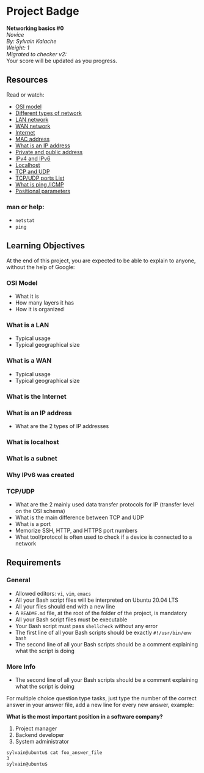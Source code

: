 # Project Badge
**Networking basics #0**  
*Novice*  
*By: Sylvain Kalache*  
*Weight: 1*  
*Migrated to checker v2:*  
Your score will be updated as you progress.

## Resources
Read or watch:

- [OSI model](#)
- [Different types of network](#)
- [LAN network](#)
- [WAN network](#)
- [Internet](#)
- [MAC address](#)
- [What is an IP address](#)
- [Private and public address](#)
- [IPv4 and IPv6](#)
- [Localhost](#)
- [TCP and UDP](#)
- [TCP/UDP ports List](#)
- [What is ping /ICMP](#)
- [Positional parameters](#)

### man or help:
- `netstat`
- `ping`

## Learning Objectives
At the end of this project, you are expected to be able to explain to anyone, without the help of Google:

### OSI Model
- What it is
- How many layers it has
- How it is organized

### What is a LAN
- Typical usage
- Typical geographical size

### What is a WAN
- Typical usage
- Typical geographical size

### What is the Internet
### What is an IP address
- What are the 2 types of IP addresses
### What is localhost
### What is a subnet
### Why IPv6 was created

### TCP/UDP
- What are the 2 mainly used data transfer protocols for IP (transfer level on the OSI schema)
- What is the main difference between TCP and UDP
- What is a port
- Memorize SSH, HTTP, and HTTPS port numbers
- What tool/protocol is often used to check if a device is connected to a network

## Requirements
### General
- Allowed editors: `vi`, `vim`, `emacs`
- All your Bash script files will be interpreted on Ubuntu 20.04 LTS
- All your files should end with a new line
- A `README.md` file, at the root of the folder of the project, is mandatory
- All your Bash script files must be executable
- Your Bash script must pass `shellcheck` without any error
- The first line of all your Bash scripts should be exactly `#!/usr/bin/env bash`
- The second line of all your Bash scripts should be a comment explaining what the script is doing

### More Info
- The second line of all your Bash scripts should be a comment explaining what the script is doing

For multiple choice question type tasks, just type the number of the correct answer in your answer file, add a new line for every new answer, example:

**What is the most important position in a software company?**
1. Project manager
2. Backend developer
3. System administrator

```bash
sylvain@ubuntu$ cat foo_answer_file
3
sylvain@ubuntu$
